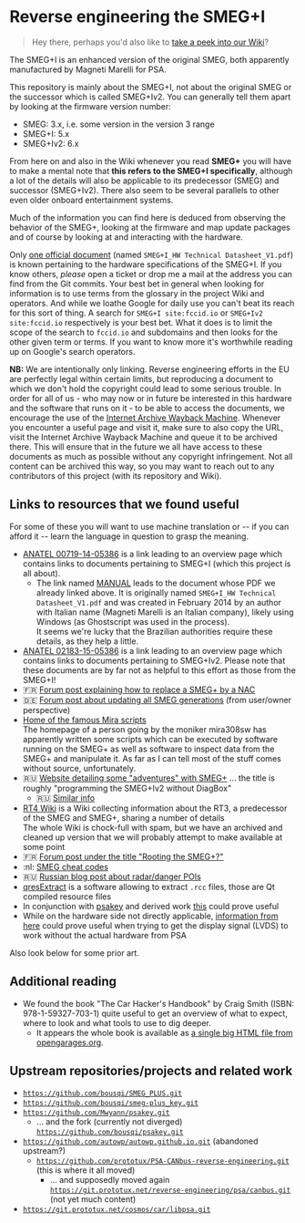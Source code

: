 # Reverse engineering the SMEG+I

> Hey there, perhaps you'd also like to [take a peek into our Wiki](https://github.com/vidarrt9/smeg-rce/wiki)?

The SMEG+I is an enhanced version of the original SMEG, both apparently manufactured by Magneti Marelli for PSA.

This repository is mainly about the SMEG+I, not about the original SMEG or the successor which is called SMEG+Iv2. You can generally tell them apart by looking at the firmware version number:

* SMEG: 3.x, i.e. some version in the version 3 range
* SMEG+I: 5.x
* SMEG+Iv2: 6.x

From here on and also in the Wiki whenever you read **SMEG+** you will have to make a mental note that **this refers to the SMEG+I specifically**, although a lot of the details will also be applicable to its predecessor (SMEG) and successor (SMEG+Iv2). There also seem to be several parallels to other even older onboard entertainment systems.

Much of the information you can find here is deduced from observing the behavior of the SMEG+, looking at the firmware and map update packages and of course by looking at and interacting with the hardware.

Only [one official document](https://fccid.io/ANATEL/00719-14-05386/MANUAL/DADF0ABD-43AA-405C-8165-C6B5BEC8D0EC/PDF) (named `SMEG+I_HW Technical Datasheet_V1.pdf`) is known pertaining to the hardware specifications of the SMEG+I. If you know others, _please_ open a ticket or drop me a mail at the address you can find from the Git commits. Your best bet in general when looking for information is to use terms from the glossary in the project Wiki and operators. And while we loathe Google for daily use you can't beat its reach for this sort of thing. A search for `SMEG+I site:fccid.io` or `SMEG+Iv2 site:fccid.io` respectively is your best bet. What it does is to limit the scope of the search to `fccid.io` and subdomains and then looks for the other given term or terms. If you want to know more it's worthwhile reading up on Google's search operators.

**NB:** We are intentionally only linking. Reverse engineering efforts in the EU are perfectly legal within certain limits, but reproducing a document to which we don't hold the copyright could lead to some serious trouble. In order for all of us - who may now or in future be interested in this hardware and the software that runs on it - to be able to access the documents, we encourage the use of the [Internet Archive Wayback Machine](https://web.archive.org/save). Whenever you encounter a useful page and visit it, make sure to also copy the URL, visit the Internet Archive Wayback Machine and queue it to be archived there. This will ensure that in the future we all have access to these documents as much as possible without any copyright infringement. Not all content can be archived this way, so you may want to reach out to any contributors of this project (with its repository and Wiki).

## Links to resources that we found useful

For some of these you will want to use machine translation or -- if you can afford it -- learn the language in question to grasp the meaning.

* [ANATEL 00719-14-05386](https://fccid.io/ANATEL/00719-14-05386) is a link leading to an overview page which contains links to documents pertaining to SMEG+I (which this project is all about).
    * The link named [MANUAL](https://fccid.io/ANATEL/00719-14-05386/MANUAL/DADF0ABD-43AA-405C-8165-C6B5BEC8D0EC) leads to the document whose PDF we already linked above. It is originally named `SMEG+I_HW Technical Datasheet_V1.pdf` and was created in February 2014 by an author with Italian name (Magneti Marelli is an Italian company), likely using Windows (as Ghostscript was used in the process).  
      It seems we're lucky that the Brazilian authorities require these details, as they help a little.
* [ANATEL 02183-15-05386](https://fccid.io/ANATEL/02183-15-05386) is a link leading to an overview page which contains links to documents pertaining to SMEG+Iv2. Please note that these documents are by far not as helpful to this effort as those from the SMEG+I!
* :fr: [Forum post explaining how to replace a SMEG+ by a NAC](https://www.forum-peugeot.com/Forum/threads/tuto-remplacement-smeg-par-un-nac-wave2-sur-308-t9-bta-2-0.9539/)
* :de: [Forum post about updating all SMEG generations](https://www.peugeottalk.de/index.php?thread/2367-smeg-software-update-faq-s/) (from user/owner perspective)
* [Home of the famous Mira scripts](http://mira308sw.altervista.org/en/)  
  The homepage of a person going by the moniker mira308sw has apparently written some scripts which can be executed by software running on the SMEG+ as well as software to inspect data from the SMEG+ and manipulate it. As far as I can tell most of the stuff comes without source, unfortunately.
* :ru: [Website detailing some "adventures" with SMEG+](https://www.drive2.com/l/453828648118518250/) ... the title is roughly "programming the SMEG+Iv2 without DiagBox"
    * :ru: [Similar info](http://www.c4-sedan.ru/forum/viewtopic.php?f=61&t=3349)
* [RT4 Wiki](http://rt4.wikidot.com) is a Wiki collecting information about the RT3, a predecessor of the SMEG and SMEG+, sharing a number of details  
  The whole Wiki is chock-full with spam, but we have an archived and cleaned up version that we will probably attempt to make available at some point
* :fr: [Forum post under the title "Rooting the SMEG+?"](https://www.forum-peugeot.com/Forum/threads/rooter-le-smeg.9541/)
* :nl: [SMEG cheat codes](https://www.jvd-projects.nl/peugeot-smeg-cheat-codes/)
* :ru: [Russian blog post about radar/danger POIs](http://twistedminds.ru/2015/06/smeg-radar-dangerz/)
* [qresExtract](https://github.com/tatokis/qresExtract) is a software allowing to extract `.rcc` files, those are Qt compiled resource files
* In conjunction with [psakey](https://github.com/Mwyann/psakey.git) and derived work [this](https://blog.soutade.fr/post/2016/07/create-your-own-usb-gadget-with-gadgetfs.html) could prove useful
* While on the hardware side not directly applicable, [information from here](https://hackaday.io/project/4177-lvds-laptop-display-interfacing) could prove useful when trying to get the display signal (LVDS) to work without the actual hardware from PSA

Also look below for some prior art.

## Additional reading

* We found the book "The Car Hacker's Handbook" by Craig Smith (ISBN: 978-1-59327-703-1) quite useful to get an overview of what to expect, where to look and what tools to use to dig deeper.
    * It appears the whole book is available as [a single big HTML file from opengarages.org](http://opengarages.org/handbook/ebook/).

## Upstream repositories/projects and related work

* [`https://github.com/bousqi/SMEG_PLUS.git`](https://github.com/bousqi/SMEG_PLUS)
* [`https://github.com/bousqi/smeg-plus_key.git`](https://github.com/bousqi/smeg-plus_key)
* [`https://github.com/Mwyann/psakey.git`](https://github.com/Mwyann/psakey)
    * ... and the fork (currently not diverged) [`https://github.com/bousqi/psakey.git`](https://github.com/bousqi/psakey)
* [`https://github.com/autowp/autowp.github.io.git`](https://github.com/autowp/autowp.github.io) (abandoned upstream?)
    * [`https://github.com/prototux/PSA-CANbus-reverse-engineering.git`](https://github.com/prototux/PSA-CANbus-reverse-engineering) (this is where it all moved)
        * ... and supposedly moved again [`https://git.prototux.net/reverse-engineering/psa/canbus.git`](https://git.prototux.net/reverse-engineering/psa/canbus) (not yet much content)
* [`https://git.prototux.net/cosmos/car/libpsa.git`](https://git.prototux.net/cosmos/car/libpsa)
